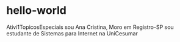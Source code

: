 # hello-world
Ativi1TopicosEspeciais
sou Ana Cristina,  Moro em Registro-SP sou estudante de Sistemas para Internet na UniCesumar
